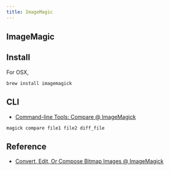 ```yaml
---
title: ImageMagic
---
```


## ImageMagic

## Install
For OSX,

```
brew install imagemagick
```

## CLI

* [Command-line Tools: Compare @ ImageMagick](https://www.imagemagick.org/script/compare.php)

```
magick compare file1 file2 diff_file
```


## Reference
* [Convert, Edit, Or Compose Bitmap Images @ ImageMagick](https://www.imagemagick.org/script/index.php)
